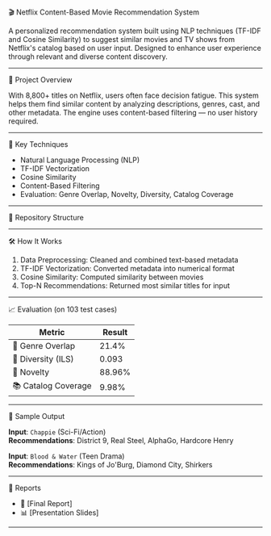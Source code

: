 🎬 Netflix Content-Based Movie Recommendation System

A personalized recommendation system built using NLP techniques (TF-IDF and Cosine Similarity) to suggest similar movies and TV shows from Netflix's catalog based on user input. Designed to enhance user experience through relevant and diverse content discovery.

---

🚀 Project Overview

With 8,800+ titles on Netflix, users often face decision fatigue. This system helps them find similar content by analyzing descriptions, genres, cast, and other metadata. The engine uses content-based filtering — no user history required.

---

🧠 Key Techniques
- Natural Language Processing (NLP)
- TF-IDF Vectorization
- Cosine Similarity
- Content-Based Filtering
- Evaluation: Genre Overlap, Novelty, Diversity, Catalog Coverage

---

📁 Repository Structure


---

🛠️ How It Works

1. Data Preprocessing: Cleaned and combined text-based metadata
2. TF-IDF Vectorization: Converted metadata into numerical format
3. Cosine Similarity: Computed similarity between movies
4. Top-N Recommendations: Returned most similar titles for input

---

📈 Evaluation (on 103 test cases)

| Metric                | Result     |
|-----------------------|------------|
| 🎯 Genre Overlap      | 21.4%      |
| 🔁 Diversity (ILS)    | 0.093      |
| 🌟 Novelty            | 88.96%     |
| 📚 Catalog Coverage   | 9.98%      |

---

📸 Sample Output

**Input**: `Chappie` (Sci-Fi/Action)  
**Recommendations**: District 9, Real Steel, AlphaGo, Hardcore Henry

**Input**: `Blood & Water` (Teen Drama)  
**Recommendations**: Kings of Jo'Burg, Diamond City, Shirkers

---

📎 Reports


- 📄 [Final Report]
- 📊 [Presentation Slides]

---


